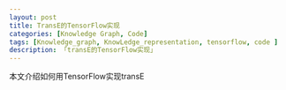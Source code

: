 ```yaml
---
layout: post  
title: TransE的TensorFlow实现 
categories: [Knowledge Graph, Code]  
tags: [Knowledge_graph, KnowLedge_representation, tensorflow, code ]  
description: 「transE的TensorFlow实现」   
---
```


本文介绍如何用TensorFlow实现transE

